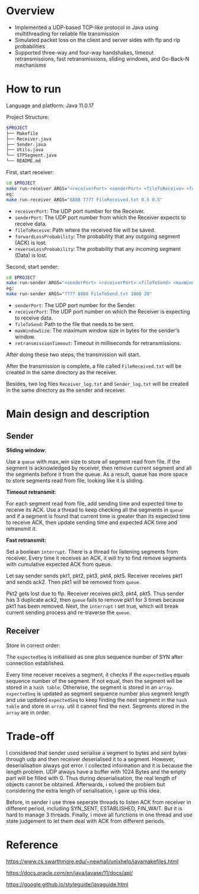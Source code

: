 # Overview

- Implemented a UDP-based TCP-like protocol in Java using multithreading for reliable file transmission
- Simulated packet loss on the client and server sides with flp and rlp probabilities
- Supported three-way and four-way handshakes, timeout retransmissions, fast retransmissions, sliding windows, and Go-Back-N mechanisms

# How to run

Language and platform: Java 11.0.17

Project Structure:

```bash
$PROJECT
├── Makefile
├── Receiver.java
├── Sender.java
├── Utils.java
└── STPSegment.java
└── README.md
```

First, start receiver:

```bash
cd $PROJECT
make run-receiver ARGS="<receiverPort> <senderPort> <fileToReceive> <forwardLossProbability> <reverseLossProbability>"
eg:
make run-receiver ARGS="8888 7777 FileReceived.txt 0.5 0.5"
```

- `receiverPort`: The UDP port number for the Receiver.
- `senderPort`: The UDP port number from which the Receiver expects to receive data.
- `fileToReceive`: Path where the received file will be saved.
- `forwardLossProbability`: The probability that any outgoing segment (ACK) is lost.
- `reverseLossProbability`: The probability that any incoming segment (Data) is lost.

Second, start sender:

```bash
cd $PROJECT
make run-sender ARGS="<senderPort> <receiverPort> <fileToSend> <maxWindowSize> <retransmissionTimeout>"
eg:
make run-sender ARGS="7777 8888 FileToSend.txt 1000 20"
```

- `senderPort`: The UDP port number for the Sender.
- `receiverPort`: The UDP port number on which the Receiver is expecting to receive data.
- `fileToSend`: Path to the file that needs to be sent.
- `maxWindowSize`: The maximum window size in bytes for the sender's window.
- `retransmissionTimeout`: Timeout in milliseconds for retransmissions.

After doing these two steps, the transmission will start.

After the transmission is complete, a file called `FileReceived.txt` will be created in the same directory as the receiver.

Besides, two log files `Receiver_log.txt` and `Sender_log.txt` will be created in the same directory as the sender and receiver.

# Main design and description

## Sender

**Sliding window**:

Use a `queue` with max_win size to store all segment read from file. If the segment is acknowledged by receiver, then remove current segment and all the segments before it from the queue. As a result, queue has more space to store segments read from file, looking like it is sliding.

**Timeout retransmit**:

For each segment read from file, add sending time and expected time to receive its ACK. Use a thread to keep checking all the segments in `queue` and if a segment is found that current time is greater than its expected time to receive ACK, then update sending time and expected ACK time and retransmit it.

**Fast retransmit:**

Set a boolean `interrupt`. There is a thread for listening segments from receiver. Every time it receives an ACK, it will try to find remove segments with cumulative expected ACK from queue.

Let say sender sends pkt1, pkt2, pkt3, pkt4, pkt5. Receiver receives pkt1 and sends ack2. Then pkt1 will be removed from `queue`.

Pkt2 gets lost due to flp. Receiver receives pkt3, pkt4, pkt5. Thus sender has 3 duplicate ack2, then `queue` fails to remove pkt1 for 3 times because pkt1 has been removed. Next, the `interrupt` i set true, which will break current sending process and re-traverse the `queue`.

## Receiver

Store in correct order:

The `expectedSeq` is initialised as one plus sequence number of SYN after connection established.

Every time receiver receives a segment, it checks if the `expectedSeq` equals sequence number of the segment. If not equal, then the segment will be stored in a `hash table`. Otherwise, the segment is stored in an `array`. `expectedSeq` is updated as segment sequence number plus segment length and use updated `expectedSeq` to keep finding the next segment  in the `hash table` and store in `array`. util it cannot find the next. Segments stored in the `array` are in order.

# Trade-off

I considered that sender used serialise a segment to bytes and sent bytes through udp and then receiver deserialised it to a segment. However, deserialisation always got error. I collected information and it is because the length problem. UDP always have a buffer with 1024 Bytes and the empty part will be filled with 0. Thus during deserialisation, the real length of objects cannot be obtained. Afterwards, i solved the problem but considering the extra length of serialisation, i gave up this idea.

Before, in sender i use three seperate threads to listen ACK from receiver in different period, including SYN_SENT, ESTABLISHED, FIN_WAIT. But it is hard to manage 3 threads. Finally, i move all functions in one thread and use state judgement to let them deal with ACK from different periods.

# Reference

https://www.cs.swarthmore.edu/~newhall/unixhelp/javamakefiles.html

https://docs.oracle.com/en/java/javase/11/docs/api/

https://google.github.io/styleguide/javaguide.html





